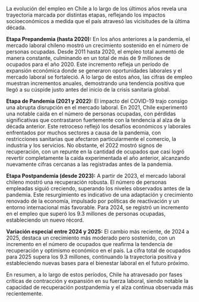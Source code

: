 La evolución del empleo en Chile a lo largo de los últimos años revela una trayectoria marcada por distintas etapas, reflejando los impactos socioeconómicos a medida que el país atravesó las vicisitudes de la última década.

**Etapa Prepandemia (hasta 2020):** En los años anteriores a la pandemia, el mercado laboral chileno mostró un crecimiento sostenido en el número de personas ocupadas. Desde 2011 hasta 2020, el empleo total aumentó de manera constante, culminando en un total de más de 9 millones de ocupados para el año 2020. Este incremento refleja un período de expansión económica donde se generaron oportunidades laborales y el mercado laboral se fortaleció. A lo largo de estos años, las cifras de empleo muestran incrementos anuales, demostrando una tendencia positiva que llegó a su cúspide justo antes del inicio de la crisis sanitaria global.

**Etapa de Pandemia (2021 y 2022):** El impacto del COVID-19 trajo consigo una abrupta disrupción en el mercado laboral. En 2021, Chile experimentó una notable caída en el número de personas ocupadas, con pérdidas significativas que contrastaron fuertemente con la tendencia al alza de la década anterior. Este retroceso reflejó los desafíos económicos y laborales enfrentados por muchos sectores a causa de la pandemia, con restricciones sanitarias que afectaron particularmente el comercio, la industria y los servicios. No obstante, el 2022 mostró signos de recuperación, con un repunte en la cantidad de ocupados que casi logró revertir completamente la caída experimentada el año anterior, alcanzando nuevamente cifras cercanas a las registradas antes de la pandemia.

**Etapa Postpandemia (desde 2023):** A partir de 2023, el mercado laboral chileno mostró una recuperación robusta. El número de personas empleadas siguió creciendo, superando los niveles observados antes de la pandemia. Este resurgimiento es indicativo de una adaptación y crecimiento renovado de la economía, impulsado por políticas de reactivación y un entorno internacional más favorable. Para 2024, se registró un incremento en el empleo que superó los 9.3 millones de personas ocupadas, estableciendo un nuevo récord.

**Variación especial entre 2024 y 2025:** El cambio más reciente, de 2024 a 2025, destaca un crecimiento más moderado pero sostenido, con un incremento en el número de ocupados que reafirma la tendencia de recuperación y optimismo económico en el país. La cifra total de ocupados para 2025 supera los 9.3 millones, continuando la trayectoria positiva y estableciendo nuevas bases para el bienestar laboral en el futuro próximo.

En resumen, a lo largo de estos períodos, Chile ha atravesado por fases críticas de contracción y expansión en su fuerza laboral, siendo notable la capacidad de recuperación postpandemia y el alza continua observada más recientemente.
